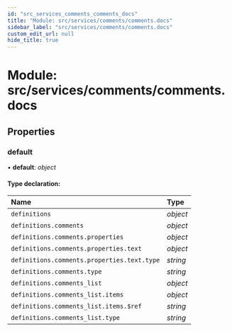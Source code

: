 ```yaml
---
id: "src_services_comments_comments_docs"
title: "Module: src/services/comments/comments.docs"
sidebar_label: "src/services/comments/comments.docs"
custom_edit_url: null
hide_title: true
---
```


# Module: src/services/comments/comments.docs

## Properties

### default

• **default**: *object*

#### Type declaration:

Name | Type |
:------ | :------ |
`definitions` | *object* |
`definitions.comments` | *object* |
`definitions.comments.properties` | *object* |
`definitions.comments.properties.text` | *object* |
`definitions.comments.properties.text.type` | *string* |
`definitions.comments.type` | *string* |
`definitions.comments_list` | *object* |
`definitions.comments_list.items` | *object* |
`definitions.comments_list.items.$ref` | *string* |
`definitions.comments_list.type` | *string* |
